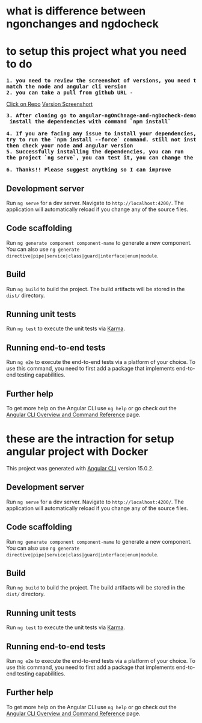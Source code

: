 
# what is difference between ngonchanges and ngdocheck
# to setup this project what you need to do

<pre>
<strong>1. you need to review the screenshot of versions, you need to 
match the node and angular cli version</strong>
<strong>2. you can take a pull from github URL - </strong> </pre>
[Click on Repo](https://github.com/rohitash-eng/angular-ngOnChnage-and-ngDocheck-demo)
[Version Screenshort](https://github.com/rohitash-eng/angular-ngOnChnage-and-ngDocheck-demo/blob/main/src/assets/images/version.png)
<pre>
<strong>3. After cloning go to angular-ngOnChnage-and-ngDocheck-demo folder and
 install the dependencies with command `npm install`</strong>

<strong>4. If you are facing any issue to install your dependencies, 
try to run the `npm install --force` command. still not installed 
then check your node and angular version</strong>
<strong>5. Successfully installing the dependencies, you can run 
the project `ng serve`, you can test it, you can change the code as you want</strong>

<strong>6. Thanks!! Please suggest anything so I can improve</strong>
</pre>



## Development server

Run `ng serve` for a dev server. Navigate to `http://localhost:4200/`. The application will automatically reload if you change any of the source files.

## Code scaffolding

Run `ng generate component component-name` to generate a new component. You can also use `ng generate directive|pipe|service|class|guard|interface|enum|module`.

## Build

Run `ng build` to build the project. The build artifacts will be stored in the `dist/` directory.

## Running unit tests

Run `ng test` to execute the unit tests via [Karma](https://karma-runner.github.io).

## Running end-to-end tests

Run `ng e2e` to execute the end-to-end tests via a platform of your choice. To use this command, you need to first add a package that implements end-to-end testing capabilities.

## Further help

To get more help on the Angular CLI use `ng help` or go check out the [Angular CLI Overview and Command Reference](https://angular.io/cli) page.






# these are the intraction for setup angular project with Docker

This project was generated with [Angular CLI](https://github.com/angular/angular-cli) version 15.0.2.

## Development server

Run `ng serve` for a dev server. Navigate to `http://localhost:4200/`. The application will automatically reload if you change any of the source files.

## Code scaffolding

Run `ng generate component component-name` to generate a new component. You can also use `ng generate directive|pipe|service|class|guard|interface|enum|module`.

## Build

Run `ng build` to build the project. The build artifacts will be stored in the `dist/` directory.

## Running unit tests

Run `ng test` to execute the unit tests via [Karma](https://karma-runner.github.io).

## Running end-to-end tests

Run `ng e2e` to execute the end-to-end tests via a platform of your choice. To use this command, you need to first add a package that implements end-to-end testing capabilities.

## Further help

To get more help on the Angular CLI use `ng help` or go check out the [Angular CLI Overview and Command Reference](https://angular.io/cli) page.
